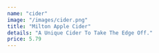 ```yaml
---
name: "cider"
image: "/images/cider.png"
title: "Milton Apple Cider"
details: "A Unique Cider To Take The Edge Off."
price: 5.79
---
```

